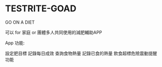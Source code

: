 # TESTRITE-GOAD
GO ON A DIET

可以 for 家庭 or 團體多人共同使用的減肥輔助APP

App 功能:

設定肥目標
記錄每日成效
查詢食物熱量
記錄已食的熱量
飲食超標危險震動提醒功能

